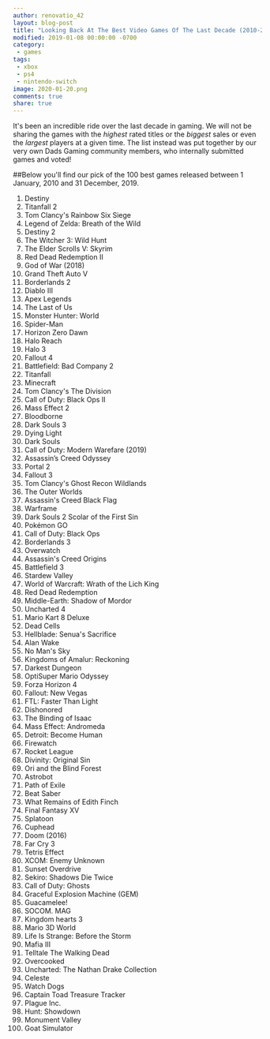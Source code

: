 ```yaml
---
author: renovatio_42
layout: blog-post
title: "Looking Back At The Best Video Games Of The Last Decade (2010-2019)"
modified: 2019-01-08 00:00:00 -0700
category:
 - games
tags:
 - xbox
 - ps4
 - nintendo-switch
image: 2020-01-20.png
comments: true
share: true
---
```


It's been an incredible ride over the last decade in gaming. We will not be sharing the games with the *highest* rated titles or the *biggest* sales or even the *largest* players at a given time. The list instead was put together by our very own Dads Gaming community members, who internally submitted games and voted!

##Below you'll find our pick of the 100 best games released between 1 January, 2010 and 31 December, 2019. 

1.	Destiny
2.	Titanfall 2
3.	Tom Clancy's Rainbow Six Siege
4.	Legend of Zelda: Breath of the Wild
5.	Destiny 2
6.	The Witcher 3: Wild Hunt
7.	The Elder Scrolls V: Skyrim
8.	Red Dead Redemption II
9.	God of War (2018)
10.	Grand Theft Auto V
11.	Borderlands 2
12.	Diablo III
13.	Apex Legends
14.	The Last of Us
15.	Monster Hunter: World
16.	Spider-Man
17.	Horizon Zero Dawn
18.	Halo Reach
19.	Halo 3
20.	Fallout 4
21.	Battlefield: Bad Company 2
22.	Titanfall
23.	Minecraft
24.	Tom Clancy's The Division
25.	Call of Duty: Black Ops II
26.	Mass Effect 2
27.	Bloodborne
28.	Dark Souls 3
29.	Dying Light
30.	Dark Souls
31.	Call of Duty: Modern Warefare (2019)
32.	Assassin’s Creed Odyssey
33.	Portal 2
34.	Fallout 3
35.	Tom Clancy's Ghost Recon Wildlands
36.	The Outer Worlds
37.	Assassin's Creed Black Flag
38.	Warframe
39.	Dark Souls 2 Scolar of the First Sin
40.	Pokémon GO
41.	Call of Duty: Black Ops
42.	Borderlands 3
43.	Overwatch
44.	Assassin's Creed Origins
45.	Battlefield 3
46.	Stardew Valley
47.	World of Warcraft: Wrath of the Lich King
48.	Red Dead Redemption
49.	Middle-Earth: Shadow of Mordor
50.	Uncharted 4
51.	Mario Kart 8 Deluxe
52.	Dead Cells
53.	Hellblade: Senua's Sacrifice
54.	Alan Wake
55.	No Man's Sky
56.	Kingdoms of Amalur: Reckoning
57.	Darkest Dungeon
58.	OptiSuper Mario Odyssey
59.	Forza Horizon 4
60.	Fallout: New Vegas
61.	FTL: Faster Than Light
62.	Dishonored
63.	The Binding of Isaac
64.	Mass Effect: Andromeda
65.	Detroit: Become Human
66.	Firewatch
67.	Rocket League
68.	Divinity: Original Sin
69.	Ori and the Blind Forest
70.	Astrobot
71.	Path of Exile
72.	Beat Saber
73.	What Remains of Edith Finch
74.	Final Fantasy XV
75.	Splatoon
76.	Cuphead
77.	Doom (2016)
78.	Far Cry 3
79.	Tetris Effect
80.	XCOM: Enemy Unknown
81.	Sunset Overdrive
82.	Sekiro: Shadows Die Twice
83.	Call of Duty: Ghosts
84.	Graceful Explosion Machine (GEM)
85.	Guacamelee!
86.	SOCOM. MAG
87.	Kingdom hearts 3
88.	Mario 3D World
89.	Life Is Strange: Before the Storm
90.	Mafia III
91.	Telltale The Walking Dead
92.	Overcooked
93.	Uncharted: The Nathan Drake Collection
94.	Celeste
95.	Watch Dogs
96.	Captain Toad Treasure Tracker
97.	Plague Inc.
98.	Hunt: Showdown
99.	Monument Valley
100.	Goat Simulator
